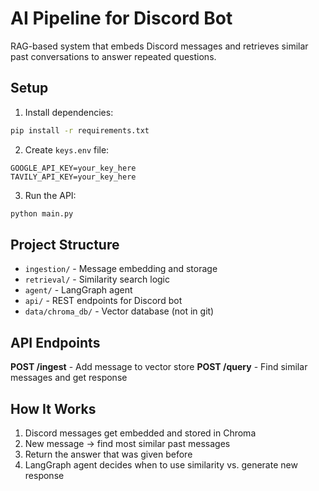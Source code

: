 # AI Pipeline for Discord Bot

RAG-based system that embeds Discord messages and retrieves similar past conversations to answer repeated questions.

## Setup

1. Install dependencies:
```bash
pip install -r requirements.txt
```

2. Create `keys.env` file:
```
GOOGLE_API_KEY=your_key_here
TAVILY_API_KEY=your_key_here
```

3. Run the API:
```bash
python main.py
```

## Project Structure

- `ingestion/` - Message embedding and storage
- `retrieval/` - Similarity search logic
- `agent/` - LangGraph agent
- `api/` - REST endpoints for Discord bot
- `data/chroma_db/` - Vector database (not in git)

## API Endpoints

**POST /ingest** - Add message to vector store
**POST /query** - Find similar messages and get response

## How It Works

1. Discord messages get embedded and stored in Chroma
2. New message → find most similar past messages
3. Return the answer that was given before
4. LangGraph agent decides when to use similarity vs. generate new response